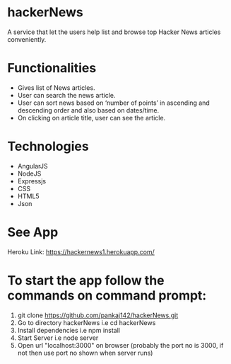 # hackerNews
A service that let the users help list and browse top Hacker News articles conveniently.

# Functionalities

* Gives list of News articles.
* User can search the news article.
* User can sort news based on ‘number of points’ in ascending and descending order and also based on dates/time.
* On clicking on article title, user can see the article.

# Technologies

* AngularJS
* NodeJS
* Expressjs
* CSS
* HTML5
* Json


# See App

Heroku Link: https://hackernews1.herokuapp.com/

# To start the app follow the commands on command prompt:

1) git clone https://github.com/pankaj142/hackerNews.git
2) Go to directory hackerNews i.e cd hackerNews
3) Install dependencies i.e npm install
4) Start Server i.e node server
5) Open url "localhost:3000" on browser (probably the port no is 3000, if not then use port no shown when server runs) 
